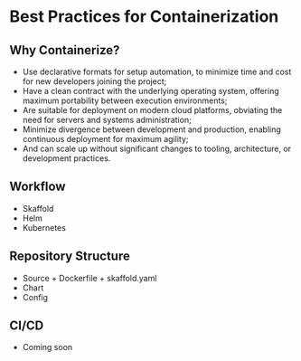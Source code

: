 # Best Practices for Containerization

## Why Containerize?

* Use declarative formats for setup automation, to minimize time and cost for new developers joining the project;
* Have a clean contract with the underlying operating system, offering maximum portability between execution environments;
* Are suitable for deployment on modern cloud platforms, obviating the need for servers and systems administration;
* Minimize divergence between development and production, enabling continuous deployment for maximum agility;
* And can scale up without significant changes to tooling, architecture, or development practices.

## Workflow

* Skaffold
* Helm
* Kubernetes

## Repository Structure

* Source + Dockerfile + skaffold.yaml
* Chart
* Config

## CI/CD

* Coming soon
